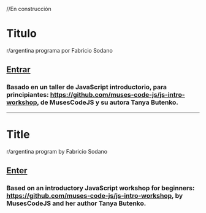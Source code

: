//En construcción

# Titulo
r/argentina programa por Fabricio Sodano
  
## [Entrar](https://nachokai.github.io/Tarea-Clase-4/)  

### Basado en un taller de JavaScript introductorio, para principiantes: https://github.com/muses-code-js/js-intro-workshop, de MusesCodeJS y su autora Tanya Butenko.

____________________________________

# Title
r/argentina program by Fabricio Sodano
  
## [Enter](https://nachokai.github.io/Tarea-Clase-4/)

### Based on an introductory JavaScript workshop for beginners: https://github.com/muses-code-js/js-intro-workshop, by MusesCodeJS and her author Tanya Butenko.
